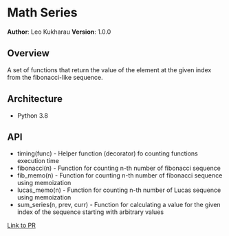 # Math Series

**Author**: Leo Kukharau
**Version**: 1.0.0

## Overview

A set of functions that return the value of the element at the given index from the fibonacci-like sequence.

## Architecture

- Python 3.8

## API

- timing(func) - Helper function (decorator) fo counting functions execution time
- fibonacci(n) - Function for counting n-th number of fibonacci sequence
- fib_memo(n) - Function for counting n-th number of fibonacci sequence using memoization
- lucas_memo(n) - Function for counting n-th number of Lucas sequence using memoization
- sum_series(n, prev, curr) - Function for calculating a value for the given index of the sequence starting with arbitrary values

<a href="https://github.com/LeoKuhorev/math-series/pull/2">Link to PR</a>
